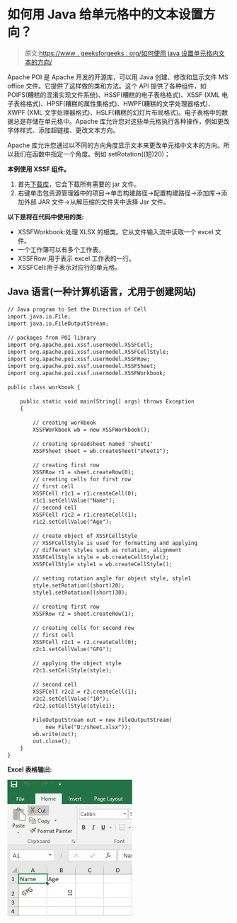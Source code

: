 # 如何用 Java 给单元格中的文本设置方向？

> 原文:[https://www . geeksforgeeks . org/如何使用 java 设置单元格内文本的方向/](https://www.geeksforgeeks.org/how-to-set-direction-to-the-text-in-cell-using-java/)

Apache POI 是 Apache 开发的开源库，可以用 Java 创建、修改和显示文件 MS office 文件。它提供了这样做的类和方法。这个 API 提供了各种组件，如 POIFS(糟糕的混淆实现文件系统)、HSSF(糟糕的电子表格格式)、XSSF (XML 电子表格格式)、HPSF(糟糕的属性集格式)、HWPF(糟糕的文字处理器格式)、XWPF (XML 文字处理器格式)、HSLF(糟糕的幻灯片布局格式)。电子表格中的数据总是存储在单元格中。Apache 库允许您对这些单元格执行各种操作，例如更改字体样式、添加超链接、更改文本方向。

Apache 库允许您通过以不同的方向角度显示文本来更改单元格中文本的方向。所以我们在函数中指定一个角度。例如 setRotation((短)20)；

**本例使用 XSSF 组件。**

1.  首先[下载库](https://jar-download.com/artifacts/org.apache.poi/poi-ooxml/3.17/source-code)，它会下载所有需要的 jar 文件。
2.  右键单击包资源管理器中的项目->单击构建路径->配置构建路径->添加库->添加外部 JAR 文件->从解压缩的文件夹中选择 Jar 文件。

**以下是将在代码中使用的类:**

*   XSSFWorkbook:处理 XLSX 的根类。它从文件输入流中读取一个 excel 文件。
*   一个工作簿可以有多个工作表。
*   XSSFRow:用于表示 excel 工作表的一行。
*   XSSFCell:用于表示对应行的单元格。

## Java 语言(一种计算机语言，尤用于创建网站)

```
// Java program to Set the Direction of Cell
import java.io.File;
import java.io.FileOutputStream;

// packages from POI library
import org.apache.poi.xssf.usermodel.XSSFCell;
import org.apache.poi.xssf.usermodel.XSSFCellStyle;
import org.apache.poi.xssf.usermodel.XSSFRow;
import org.apache.poi.xssf.usermodel.XSSFSheet;
import org.apache.poi.xssf.usermodel.XSSFWorkbook;

public class workbook {

    public static void main(String[] args) throws Exception
    {

        // creating workbook
        XSSFWorkbook wb = new XSSFWorkbook();

        // creating spreadsheet named 'sheet1'
        XSSFSheet sheet = wb.createSheet("sheet1");

        // creating first row
        XSSFRow r1 = sheet.createRow(0);
        // creating cells for first row
        // first cell
        XSSFCell r1c1 = r1.createCell(0);
        r1c1.setCellValue("Name");
        // second cell
        XSSFCell r1c2 = r1.createCell(1);
        r1c2.setCellValue("Age");

        // create object of XSSFCellStyle
        // XSSFCellStyle is used for formatting and applying
        // different styles such as rotation, alignment
        XSSFCellStyle style = wb.createCellStyle();
        XSSFCellStyle style1 = wb.createCellStyle();

        // setting rotation angle for object style, style1
        style.setRotation((short)20);
        style1.setRotation((short)30);

        // creating first row
        XSSFRow r2 = sheet.createRow(1);

        // creating cells for second row
        // first cell
        XSSFCell r2c1 = r2.createCell(0);
        r2c1.setCellValue("GFG");

        // applying the object style
        r2c1.setCellStyle(style);

        // second cell
        XSSFCell r2c2 = r2.createCell(1);
        r2c2.setCellValue("10");
        r2c2.setCellStyle(style1);

        FileOutputStream out = new FileOutputStream(
            new File("D:/sheet.xlsx"));
        wb.write(out);
        out.close();
    }
}
```

**Excel 表格输出:**

![](img/6702c218b2adddb0d024e72447da32ec.png)